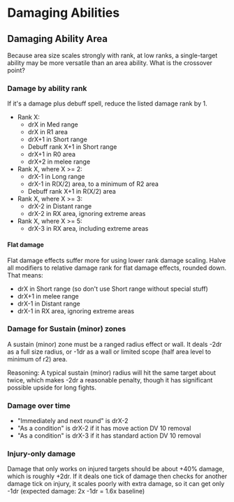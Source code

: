 # Damaging Abilities

## Damaging Ability Area

Because area size scales strongly with rank, at low ranks, a single-target ability may be more versatile than an area ability. What is the crossover point?

### Damage by ability rank

If it's a damage plus debuff spell, reduce the listed damage rank by 1.

* Rank X:
  * drX in Med range
  * drX in R1 area
  * drX+1 in Short range
  * Debuff rank X+1 in Short range
  * drX+1 in R0 area
  * drX+2 in melee range
* Rank X, where X >= 2:
  * drX-1 in Long range
  * drX-1 in R(X/2) area, to a minimum of R2 area
  * Debuff rank X+1 in R(X/2) area
* Rank X, where X >= 3:
  * drX-2 in Distant range
  * drX-2 in RX area, ignoring extreme areas
* Rank X, where X >= 5:
  * drX-3 in RX area, including extreme areas

#### Flat damage

Flat damage effects suffer more for using lower rank damage scaling. Halve all modifiers to relative damage rank for flat damage effects, rounded down. That means:

* drX in Short range (so don't use Short range without special stuff)
* drX+1 in melee range
* drX-1 in Distant range
* drX-1 in RX area, ignoring extreme areas

### Damage for Sustain (minor) zones

A sustain (minor) zone must be a ranged radius effect or wall. It deals -2dr as a full size radius, or -1dr as a wall or limited scope (half area level to minimum of r2) area.

Reasoning: A typical sustain (minor) radius will hit the same target about twice, which makes -2dr a reasonable penalty, though it has significant possible upside for long fights.

### Damage over time

* "Immediately and next round" is drX-2
* "As a condition" is drX-2 if it has move action DV 10 removal
* "As a condition" is drX-3 if it has standard action DV 10 removal

### Injury-only damage

Damage that only works on injured targets should be about +40% damage, which is roughly +2dr.
If it deals one tick of damage then checks for another damage tick on injury, it scales poorly with extra damage, so it can get only -1dr (expected damage: 2x -1dr = 1.6x baseline)

